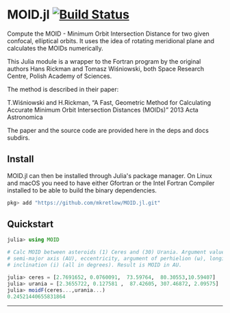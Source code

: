 # MOID.jl [![Build Status](https://travis-ci.org/mkretlow/MOID.jl.png?branch=master)](https://travis-ci.org/mkretlow/MOID.jl)

Compute the MOID - Minimum Orbit Intersection Distance for two given confocal, elliptical orbits.
It uses the idea of rotating meridional plane and calculates the MOIDs numerically.

This Julia module is a wrapper to the Fortran program by the original authors Hans Rickman  and Tomasz Wiśniowski, both
Space Research Centre, Polish Academy of Sciences.

The method is described in their paper:

T.Wiśniowski and H.Rickman, “A Fast, Geometric Method for Calculating Accurate Minimum Orbit Intersection Distances (MOIDs)” 2013 Acta Astronomica

The paper and the source code are provided here in the deps and docs subdirs.


## Install
MOID.jl can then be installed through Julia's package manager. On Linux and macOS you need to have either Gfortran or the Intel Fortran Compiler installed to be able to build the binary dependencies.

```julia
pkg> add "https://github.com/mkretlow/MOID.jl.git"
```

## Quickstart
```julia
julia> using MOID

# Calc MOID between asteroids (1) Ceres and (30) Urania. Argument values are: 
# semi-major axis (AU), eccentricity, argument of perhielion (ω), longitude of ascending node (Ω),
# inclination (i) (all in degrees). Result is MOID in AU.

julia> ceres = [2.7691652, 0.0760091,  73.59764,  80.30553,10.59407]
julia> urania = [2.3655722, 0.127581 ,  87.42605, 307.46872, 2.09575]
julia> moidF(ceres...,urania...)
0.24521440655831864
```

---